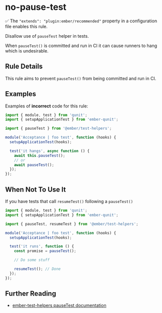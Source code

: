 # no-pause-test

✅ The `"extends": "plugin:ember/recommended"` property in a configuration file enables this rule.

Disallow use of `pauseTest` helper in tests.

When `pauseTest()` is committed and run in CI it can cause runners to hang which is undesirable.

## Rule Details

This rule aims to prevent `pauseTest()` from being committed and run in CI.

## Examples

Examples of **incorrect** code for this rule:

```js
import { module, test } from 'qunit';
import { setupApplicationTest } from 'ember-qunit';

import { pauseTest } from '@ember/test-helpers';

module('Acceptance | foo test', function (hooks) {
  setupApplicationTest(hooks);

  test('it hangs', async function () {
    await this.pauseTest();
    // or
    await pauseTest();
  });
});
```

## When Not To Use It

If you have tests that call `resumeTest()` following a `pauseTest()`

```js
import { module, test } from 'qunit';
import { setupApplicationTest } from 'ember-qunit';

import { pauseTest, resumeTest } from '@ember/test-helpers';

module('Acceptance | foo test', function (hooks) {
  setupApplicationTest(hooks);

  test('it runs', function () {
    const promise = pauseTest();

    // Do some stuff

    resumeTest(); // Done
  });
});
```

## Further Reading

* [ember-test-helpers pauseTest documentation](https://github.com/emberjs/ember-test-helpers/blob/master/API.md#pausetest)
